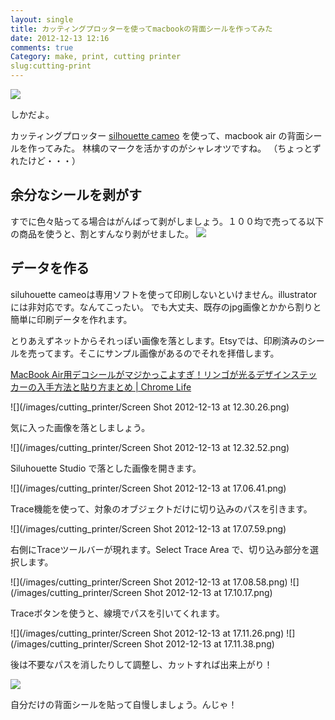 ```yaml
---
layout: single
title: カッティングプロッターを使ってmacbookの背面シールを作ってみた
date: 2012-12-13 12:16
comments: true
Category: make, print, cutting printer
slug:cutting-print
---
```

![](/images/cutting_printer/IMG_2013.jpg)

しかだよ。

カッティングプロッター [silhouette cameo](http://silhouettejapan.jp/) を使って、macbook air の背面シールを作ってみた。
林檎のマークを活かすのがシャレオツですね。
（ちょっとずれたけど・・・）

## 余分なシールを剥がす ##
すでに色々貼ってる場合はがんばって剥がしましょう。１００均で売ってる以下の商品を使うと、割とすんなり剥がせました。
![](/images/cutting_printer/IMG_2011.jpg)

## データを作る ##
siluhouette cameoは専用ソフトを使って印刷しないといけません。illustratorには非対応です。なんてこったい。
でも大丈夫、既存のjpg画像とかから割りと簡単に印刷データを作れます。

とりあえずネットからそれっぽい画像を落とします。Etsyでは、印刷済みのシールを売ってます。そこにサンプル画像があるのでそれを拝借します。


[MacBook Air用デコシールがマジかっこよすぎ！リンゴが光るデザインステッカーの入手方法と貼り方まとめ | Chrome Life](http://www.chrome-life.com/mac/2651/)

![](/images/cutting_printer/Screen Shot 2012-12-13 at 12.30.26.png)

気に入った画像を落としましょう。

![](/images/cutting_printer/Screen Shot 2012-12-13 at 12.32.52.png)

Siluhouette Studio で落とした画像を開きます。

![](/images/cutting_printer/Screen Shot 2012-12-13 at 17.06.41.png)

Trace機能を使って、対象のオブジェクトだけに切り込みのパスを引きます。

![](/images/cutting_printer/Screen Shot 2012-12-13 at 17.07.59.png)

右側にTraceツールバーが現れます。Select Trace Area で、切り込み部分を選択します。

![](/images/cutting_printer/Screen Shot 2012-12-13 at 17.08.58.png)
![](/images/cutting_printer/Screen Shot 2012-12-13 at 17.10.17.png)

Traceボタンを使うと、線境でパスを引いてくれます。

![](/images/cutting_printer/Screen Shot 2012-12-13 at 17.11.26.png)
![](/images/cutting_printer/Screen Shot 2012-12-13 at 17.11.38.png)

後は不要なパスを消したりして調整し、カットすれば出来上がり！

![](/images/cutting_printer/IMG_2007.jpg)

自分だけの背面シールを貼って自慢しましょう。んじゃ！
